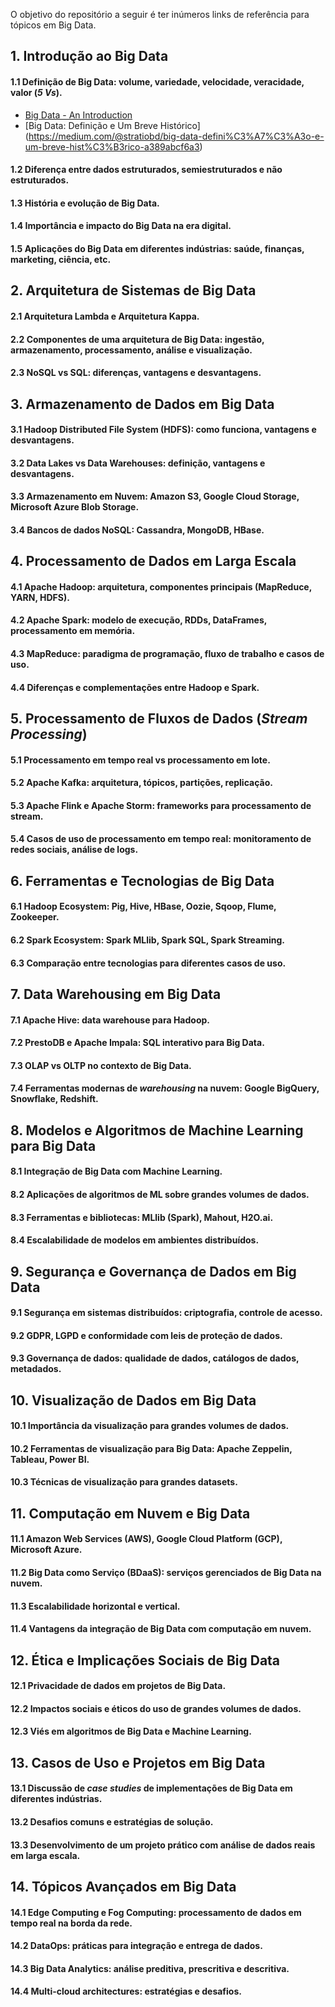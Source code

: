 O objetivo do repositório a seguir é ter inúmeros links de referência para tópicos em Big Data.

## 1. Introdução ao Big Data
#### 1.1 Definição de Big Data: volume, variedade, velocidade, veracidade, valor (*5 Vs*).
- [Big Data - An Introduction](https://medium.com/analytics-vidhya/big-data-an-introduction-b7bc048081c9)
- [Big Data: Definição e Um Breve Histórico] (https://medium.com/@stratiobd/big-data-defini%C3%A7%C3%A3o-e-um-breve-hist%C3%B3rico-a389abcf6a3)
#### 1.2 Diferença entre dados estruturados, semiestruturados e não estruturados.
#### 1.3 História e evolução de Big Data.
#### 1.4 Importância e impacto do Big Data na era digital.
#### 1.5 Aplicações do Big Data em diferentes indústrias: saúde, finanças, marketing, ciência, etc.

## 2. Arquitetura de Sistemas de Big Data
#### 2.1 Arquitetura Lambda e Arquitetura Kappa.
#### 2.2 Componentes de uma arquitetura de Big Data: ingestão, armazenamento, processamento, análise e visualização.
#### 2.3 NoSQL vs SQL: diferenças, vantagens e desvantagens.

## 3. Armazenamento de Dados em Big Data
#### 3.1 **Hadoop Distributed File System (HDFS)**: como funciona, vantagens e desvantagens.
#### 3.2 Data Lakes vs Data Warehouses: definição, vantagens e desvantagens.
#### 3.3 Armazenamento em Nuvem: Amazon S3, Google Cloud Storage, Microsoft Azure Blob Storage.
#### 3.4 Bancos de dados NoSQL: Cassandra, MongoDB, HBase.

## 4. Processamento de Dados em Larga Escala
#### 4.1 **Apache Hadoop**: arquitetura, componentes principais (MapReduce, YARN, HDFS).
#### 4.2 **Apache Spark**: modelo de execução, RDDs, DataFrames, processamento em memória.
#### 4.3 MapReduce: paradigma de programação, fluxo de trabalho e casos de uso.
#### 4.4 Diferenças e complementações entre Hadoop e Spark.

## 5. Processamento de Fluxos de Dados (*Stream Processing*)
#### 5.1 Processamento em tempo real vs processamento em lote.
#### 5.2 **Apache Kafka**: arquitetura, tópicos, partições, replicação.
#### 5.3 **Apache Flink** e **Apache Storm**: frameworks para processamento de stream.
#### 5.4 Casos de uso de processamento em tempo real: monitoramento de redes sociais, análise de logs.

## 6. Ferramentas e Tecnologias de Big Data
#### 6.1 **Hadoop Ecosystem**: Pig, Hive, HBase, Oozie, Sqoop, Flume, Zookeeper.
#### 6.2 **Spark Ecosystem**: Spark MLlib, Spark SQL, Spark Streaming.
#### 6.3 Comparação entre tecnologias para diferentes casos de uso.

## 7. Data Warehousing em Big Data
#### 7.1 **Apache Hive**: data warehouse para Hadoop.
#### 7.2 **PrestoDB** e **Apache Impala**: SQL interativo para Big Data.
#### 7.3 OLAP vs OLTP no contexto de Big Data.
#### 7.4 Ferramentas modernas de *warehousing* na nuvem: Google BigQuery, Snowflake, Redshift.

## 8. Modelos e Algoritmos de Machine Learning para Big Data
#### 8.1 Integração de Big Data com Machine Learning.
#### 8.2 Aplicações de algoritmos de ML sobre grandes volumes de dados.
#### 8.3 Ferramentas e bibliotecas: MLlib (Spark), Mahout, H2O.ai.
#### 8.4 Escalabilidade de modelos em ambientes distribuídos.

## 9. Segurança e Governança de Dados em Big Data
#### 9.1 Segurança em sistemas distribuídos: criptografia, controle de acesso.
#### 9.2 **GDPR**, **LGPD** e conformidade com leis de proteção de dados.
#### 9.3 Governança de dados: qualidade de dados, catálogos de dados, metadados.

## 10. Visualização de Dados em Big Data
#### 10.1 Importância da visualização para grandes volumes de dados.
#### 10.2 Ferramentas de visualização para Big Data: Apache Zeppelin, Tableau, Power BI.
#### 10.3 Técnicas de visualização para grandes datasets.

## 11. Computação em Nuvem e Big Data
#### 11.1 **Amazon Web Services (AWS)**, **Google Cloud Platform (GCP)**, **Microsoft Azure**.
#### 11.2 Big Data como Serviço (BDaaS): serviços gerenciados de Big Data na nuvem.
#### 11.3 Escalabilidade horizontal e vertical.
#### 11.4 Vantagens da integração de Big Data com computação em nuvem.

## 12. Ética e Implicações Sociais de Big Data
#### 12.1 Privacidade de dados em projetos de Big Data.
#### 12.2 Impactos sociais e éticos do uso de grandes volumes de dados.
#### 12.3 Viés em algoritmos de Big Data e Machine Learning.

## 13. Casos de Uso e Projetos em Big Data
#### 13.1 Discussão de *case studies* de implementações de Big Data em diferentes indústrias.
#### 13.2 Desafios comuns e estratégias de solução.
#### 13.3 Desenvolvimento de um projeto prático com análise de dados reais em larga escala.

## 14. Tópicos Avançados em Big Data
#### 14.1 **Edge Computing** e **Fog Computing**: processamento de dados em tempo real na borda da rede.
#### 14.2 **DataOps**: práticas para integração e entrega de dados.
#### 14.3 **Big Data Analytics**: análise preditiva, prescritiva e descritiva.
#### 14.4 **Multi-cloud architectures**: estratégias e desafios.
